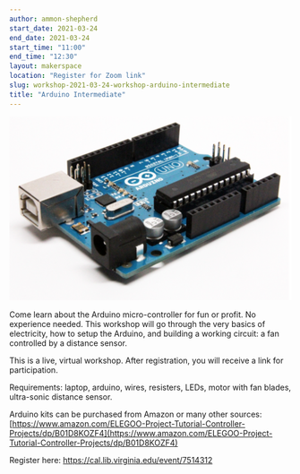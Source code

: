 ```yaml
---
author: ammon-shepherd
start_date: 2021-03-24
end_date: 2021-03-24
start_time: "11:00"
end_time: "12:30"
layout: makerspace
location: "Register for Zoom link"
slug: workshop-2021-03-24-workshop-arduino-intermediate
title: "Arduino Intermediate"
---
```


![Arduino Intermediate](/assets/post-media/workshops/arduino.png)

Come learn about the Arduino micro-controller for fun or profit. No experience needed. This workshop will go through the very basics of electricity, how to setup the Arduino, and building a working circuit: a fan controlled by a distance sensor.

This is a live, virtual workshop. After registration, you will receive a link for participation.

Requirements: laptop, arduino, wires, resisters, LEDs, motor with fan blades, ultra-sonic distance sensor.

Arduino kits can be purchased from Amazon or many other sources: [https://www.amazon.com/ELEGOO-Project-Tutorial-Controller-Projects/dp/B01D8KOZF4](https://www.amazon.com/ELEGOO-Project-Tutorial-Controller-Projects/dp/B01D8KOZF4)

Register here: [https://cal.lib.virginia.edu/event/7514312 ](https://cal.lib.virginia.edu/event/7514312)
